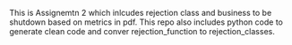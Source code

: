 This is Assignemtn 2 which inlcudes rejection class and business to be shutdown based on metrics in pdf.
This repo also includes python code  to generate clean code and conver rejection_function to rejection_classes.
